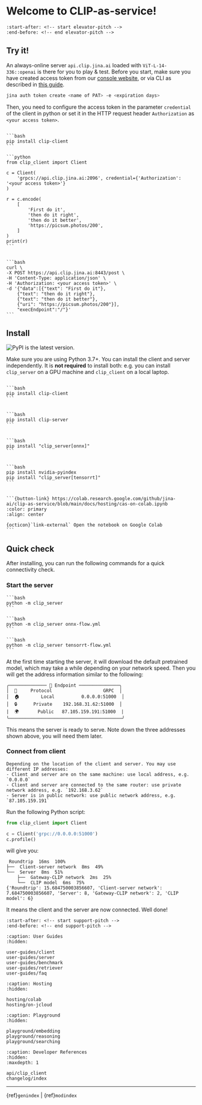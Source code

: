 # Welcome to CLIP-as-service!

```{include} ../README.md
:start-after: <!-- start elevator-pitch -->
:end-before: <!-- end elevator-pitch -->
```

## Try it!

An always-online server `api.clip.jina.ai` loaded with `ViT-L-14-336::openai` is there for you to play & test.
Before you start, make sure you have created access token from our [console website](https://console.clip.jina.ai/get_started), 
or via CLI as described in [this guide](https://github.com/jina-ai/jina-hubble-sdk#create-a-new-pat).

```bash 
jina auth token create <name of PAT> -e <expiration days>
```

Then, you need to configure the access token in the parameter `credential` of the client in python or set it in the HTTP request header `Authorization` as `<your access token>`.

````{tab} via gRPC ⚡⚡

```bash
pip install clip-client
```

```python
from clip_client import Client

c = Client(
    'grpcs://api.clip.jina.ai:2096', credential={'Authorization': '<your access token>'}
)

r = c.encode(
    [
        'First do it',
        'then do it right',
        'then do it better',
        'https://picsum.photos/200',
    ]
)
print(r)
```

````

````{tab} via HTTPS 🔐

```bash
curl \
-X POST https://api.clip.jina.ai:8443/post \
-H 'Content-Type: application/json' \
-H 'Authorization: <your access token>' \
-d '{"data":[{"text": "First do it"}, 
    {"text": "then do it right"}, 
    {"text": "then do it better"}, 
    {"uri": "https://picsum.photos/200"}], 
    "execEndpoint":"/"}'
```

````

## Install

![PyPI](https://img.shields.io/pypi/v/clip_client?color=%23ffffff&label=%20) is the latest version.

Make sure you are using Python 3.7+. You can install the client and server independently. It is **not required** to install both: e.g. you can install `clip_server` on a GPU machine and `clip_client` on a local laptop.

````{tab} Client

```bash
pip install clip-client
```

````

````{tab} Server (PyTorch)

```bash
pip install clip-server
```
````

````{tab} Server (ONNX)

```bash
pip install "clip_server[onnx]"
```

````


````{tab} Server (TensorRT)

```bash
pip install nvidia-pyindex 
pip install "clip_server[tensorrt]"
```
````

````{tab} Server on Google Colab

```{button-link} https://colab.research.google.com/github/jina-ai/clip-as-service/blob/main/docs/hosting/cas-on-colab.ipynb
:color: primary
:align: center

{octicon}`link-external` Open the notebook on Google Colab 
```

````


## Quick check

After installing, you can run the following commands for a quick connectivity check.

### Start the server

````{tab} Start PyTorch Server 
```bash
python -m clip_server
```
````

````{tab} Start ONNX Server 
```bash
python -m clip_server onnx-flow.yml
```
````

````{tab} Start TensorRT Server 
```bash
python -m clip_server tensorrt-flow.yml
```
````

At the first time starting the server, it will download the default pretrained model, which may take a while depending on your network speed. Then you will get the address information similar to the following: 

```text
╭────────────── 🔗 Endpoint ───────────────╮
│  🔗     Protocol                   GRPC  │
│  🏠        Local          0.0.0.0:51000  │
│  🔒      Private    192.168.31.62:51000  │
|  🌍       Public   87.105.159.191:51000  |
╰──────────────────────────────────────────╯  
```

This means the server is ready to serve. Note down the three addresses shown above, you will need them later.

### Connect from client

```{tip}
Depending on the location of the client and server. You may use different IP addresses:
- Client and server are on the same machine: use local address, e.g. `0.0.0.0`
- Client and server are connected to the same router: use private network address, e.g. `192.168.3.62`
- Server is in public network: use public network address, e.g. `87.105.159.191`
```

Run the following Python script:

```python
from clip_client import Client

c = Client('grpc://0.0.0.0:51000')
c.profile()
```

will give you:

```text
 Roundtrip  16ms  100%
├──  Client-server network  8ms  49%
└──  Server  8ms  51%
    ├──  Gateway-CLIP network  2ms  25%
    └──  CLIP model  6ms  75%
{'Roundtrip': 15.684750003856607, 'Client-server network': 7.684750003856607, 'Server': 8, 'Gateway-CLIP network': 2, 'CLIP model': 6}
```

It means the client and the server are now connected. Well done!


```{include} ../README.md
:start-after: <!-- start support-pitch -->
:end-before: <!-- end support-pitch -->
```


```{toctree}
:caption: User Guides
:hidden:

user-guides/client
user-guides/server
user-guides/benchmark
user-guides/retriever
user-guides/faq
```

```{toctree}
:caption: Hosting
:hidden:

hosting/colab
hosting/on-jcloud
```

```{toctree}
:caption: Playground
:hidden:

playground/embedding
playground/reasoning
playground/searching
```


```{toctree}
:caption: Developer References
:hidden:
:maxdepth: 1

api/clip_client
changelog/index
```


---
{ref}`genindex` | {ref}`modindex`

